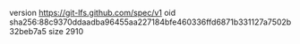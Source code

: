 version https://git-lfs.github.com/spec/v1
oid sha256:88c9370ddaadba96455aa227184bfe460336ffd6871b331127a7502b32beb7a5
size 2910
